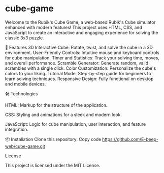 # cube-game

Welcome to the Rubik's Cube Game, a web-based Rubik's Cube simulator enhanced with modern features! This project uses HTML, CSS, and JavaScript to create an interactive and engaging experience for solving the classic 3x3 puzzle.

🚀 Features
3D Interactive Cube: Rotate, twist, and solve the cube in a 3D environment.
User-Friendly Controls: Intuitive mouse and keyboard controls for cube manipulation.
Timer and Statistics: Track your solving time, moves, and overall performance.
Scramble Generator: Generate random, valid scrambles with a single click.
Color Customization: Personalize the cube's colors to your liking.
Tutorial Mode: Step-by-step guide for beginners to learn solving techniques.
Responsive Design: Fully functional on desktop and mobile devices.

🛠️ Technologies

HTML: Markup for the structure of the application.

CSS: Styling and animations for a sleek and modern look.

JavaScript: Logic for cube manipulation, user interaction, and feature integration.

📦 Installation
Clone this repository:
Copy code
https://github.com/E-beep-web/cube-game.git


 License
 
This project is licensed under the MIT License.

